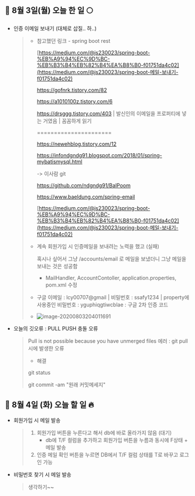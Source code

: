 ## :pig2: 8월 3일(월) 오늘 한 일 :full_moon:

* 인증 이메일 보내기 (대체로 삽질.. 하..)

  > * 참고했던 링크 - spring boot rest 
  >
  >   [https://medium.com/@js230023/spring-boot-%EB%A9%94%EC%9D%BC-%EB%B3%B4%EB%82%B4%EA%B8%B0-f01751da4c02](https://medium.com/@js230023/spring-boot-메일-보내기-f01751da4c02)
  >
  >   https://gofnrk.tistory.com/82
  >
  >   https://a1010100z.tistory.com/6
  >
  >   https://drsggg.tistory.com/403 | 발신인의 이메일을 프로퍼티에 넣는 거였음 | 꼼꼼하게 읽기
  >
  >   ======================
  >
  >   https://newehblog.tistory.com/12
  >
  >   https://infondgndg91.blogspot.com/2018/01/spring-mybatismysql.html
  >
  >   -> 이사람 git 
  >
  >   https://github.com/ndgndg91/BalPoom
  >
  >   https://www.baeldung.com/spring-email
  >
  >   [https://medium.com/@js230023/spring-boot-%EB%A9%94%EC%9D%BC-%EB%B3%B4%EB%82%B4%EA%B8%B0-f01751da4c02](https://medium.com/@js230023/spring-boot-메일-보내기-f01751da4c02)
  >
  > * 계속 회원가입 시 인증메일을 보내려는 노력을 했고 (실패)
  >
  >   혹시나 싶어서 그냥 /accounts/email 로 메일을 보냈더니 그냥 메일을 보내는 것은 성공함
  >
  >   * MailHandler, AccountContoller, application.properties, pom.xml 수정
  >
  > * 구글 이메일 : lcy00707@gmail | 비밀번호 : ssafy1234 | property에 사용중인 비밀번호 : yguphiqgtiwcblae : 구글 2차 인증 코드 
  >
  > * ![image-20200803204011691](C:\Users\multicampus\AppData\Roaming\Typora\typora-user-images\image-20200803204011691.png)

* 오늘의 깃오류 : PULL PUSH 충돌 오류

  > Pull is not possible because you have unmerged files 에러 : git pull 시에 발생한 오류
  >
  > * 해결
  >
  > git status
  >
  > git commit -am "원래 커밋메세지"
  >
  > 



## :pig_nose: 8월 4일 (화) 오늘 할 일 :fire:

* 회원가입 시 메일 발송

  > 1. 회원가입 버튼을 누른다고 해서 db에 바로 올라가지 않음 (대기)
  >    * db에 T/F 컬럼을 추가하고 회원가입 버튼을 누름과 동시에 F상태 + 메일 발송
  > 2. 인증 메일 확인 버튼을 누르면 DB에서 T/F 컬럼 상태를 T로 바꾸고 로그인 가능

* 비밀번호 찾기 시 메일 발송

  > 생각하기~~